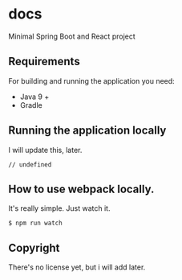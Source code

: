 # docs

Minimal Spring Boot and React project 

## Requirements

For building and running the application you need:

- Java 9 +
- Gradle

## Running the application locally

I will update this, later.

```shell
// undefined
```

## How to use webpack locally.

It's really simple. Just watch it.

```shell
$ npm run watch
```

## Copyright

There's no license yet, but i will add later.